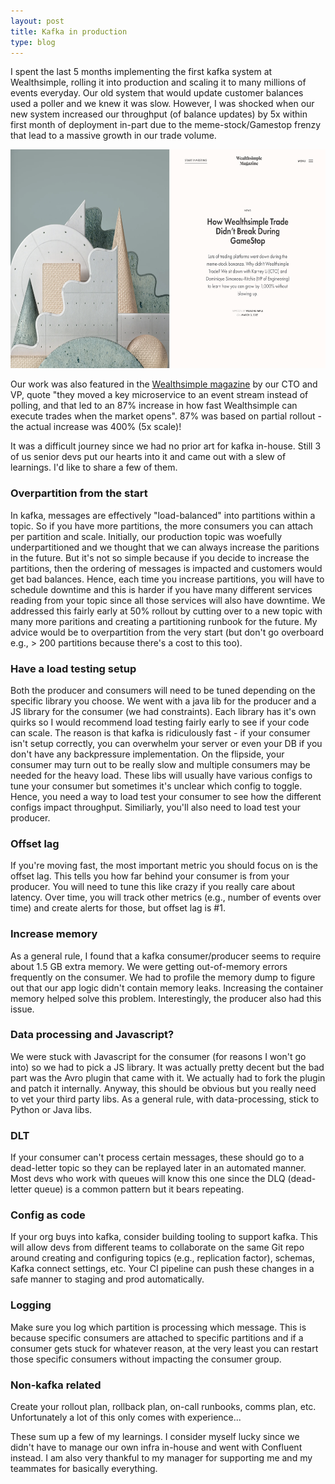 ```yaml
---
layout: post
title: Kafka in production
type: blog
---
```


I spent the last 5 months implementing the first kafka system at Wealthsimple, rolling it into production and scaling it to many millions of events everyday. Our old system that would update customer balances used a poller and we knew it was slow. However, I was shocked when our new system increased our throughput (of balance updates) by 5x within first month of deployment in-part due to the meme-stock/Gamestop frenzy that lead to a massive growth in our trade volume.

<img src="/images/ws-mag.png" alt="_config.yml" style="height:350px;">

Our work was also featured in the [Wealthsimple magazine](https://www.wealthsimple.com/en-ca/magazine/trade-engineering) by our CTO and VP, quote "they moved a key microservice to an event stream instead of polling, and that led to an 87% increase in how fast Wealthsimple can execute trades when the market opens". 87% was based on partial rollout - the actual increase was 400% (5x scale)!

It was a difficult journey since we had no prior art for kafka in-house. Still 3 of us senior devs put our hearts into it and came out with a slew of learnings. I'd like to share a few of them.

### Overpartition from the start
In kafka, messages are effectively "load-balanced" into partitions within a topic. So if you have more partitions, the more consumers you can attach per partition and scale. Initially, our production topic was woefully underpartitioned and we thought that we can always increase the paritions in the future. But it's not so simple because if you decide to increase the partitions, then the ordering of messages is impacted and customers would get bad balances. Hence, each time you increase partitions, you will have to schedule downtime and this is harder if you have many different services reading from your topic since all those services will also have downtime. We addressed this fairly early at 50% rollout by cutting over to a new topic with many more paritions and creating a partitioning runbook for the future. My advice would be to overpartition from the very start (but don't go overboard e.g., > 200 partitions because there's a cost to this too).

### Have a load testing setup
Both the producer and consumers will need to be tuned depending on the specific library you choose. We went with a java lib for the producer and a JS library for the consumer (we had constraints). Each library has it's own quirks so I would recommend load testing fairly early to see if your code can scale. The reason is that kafka is ridiculously fast - if your consumer isn't setup correctly, you can overwhelm your server or even your DB if you don't have any backpressure implementation. On the flipside, your consumer may turn out to be really slow and multiple consumers may be needed for the heavy load. These libs will usually have various configs to tune your consumer but sometimes it's unclear which config to toggle. Hence, you need a way to load test your consumer to see how the different configs impact throughput. Similiarly, you'll also need to load test your producer.

### Offset lag
If you're moving fast, the most important metric you should focus on is the offset lag. This tells you how far behind your consumer is from your producer. You will need to tune this like crazy if you really care about latency. Over time, you will track other metrics  (e.g., number of events over time) and create alerts for those, but offset lag is #1.

### Increase memory
As a general rule, I found that a kafka consumer/producer seems to require about 1.5 GB extra memory. We were getting out-of-memory errors frequently on the consumer. We had to profile the memory dump to figure out that our app logic didn't contain memory leaks. Increasing the container memory helped solve this problem. Interestingly, the producer also had this issue.

### Data processing and Javascript?
We were stuck with Javascript for the consumer (for reasons I won't go into) so we had to pick a JS library. It was actually pretty decent but the bad part was the Avro plugin that came with it. We actually had to fork the plugin and patch it internally. Anyway, this should be obvious but you really need to vet your third party libs. As a general rule, with data-processing, stick to Python or Java libs.

### DLT
If your consumer can't process certain messages, these should go to a dead-letter topic so they can be replayed later in an automated manner. Most devs who work with queues will know this one since the DLQ (dead-letter queue) is a common pattern but it bears repeating.

### Config as code
If your org buys into kafka, consider building tooling to support kafka. This will allow devs from different teams to collaborate on the same Git repo around creating and configuring topics (e.g., replication factor), schemas, Kafka connect settings, etc. Your CI pipeline can push these changes in a safe manner to staging and prod automatically.

### Logging
Make sure you log which partition is processing which message. This is because specific consumers are attached to specific partitions and if a consumer gets stuck for whatever reason, at the very least you can restart those specific consumers without impacting the consumer group.

### Non-kafka related
Create your rollout plan, rollback plan, on-call runbooks, comms plan, etc. Unfortunately a lot of this only comes with experience...

These sum up a few of my learnings. I consider myself lucky since we didn't have to manage our own infra in-house and went with Confluent instead. I am also very thankful to my manager for supporting me and my teammates for basically everything.